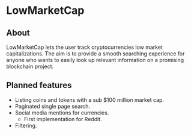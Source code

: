 # LowMarketCap

## About

LowMarketCap lets the user track cryptocurrencies low market capitalizations. The aim is to provide a smooth searching experience for anyone who wants to easily look up relevant information on a promising blockchain project. 

## Planned features

* Listing coins and tokens with a sub $100 million market cap.
* Paginated single page search.
* Social media mentions for currencies.
    * First implementation for Reddit.
* Filtering.